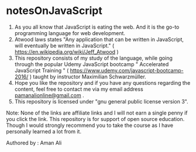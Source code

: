 # notesOnJavaScript

1) As you all know that JavaScript is eating the web. And it is the go-to programming language for web development. 
2) Atwood laws states "Any application that can be written in JavaScript, will eventually be written in JavaScript."
   ( https://en.wikipedia.org/wiki/Jeff_Atwood )
3) This repository consists of my study of the language, while going through the popular Udemy JavaScript bootcamp 
   " Accelerated JavaScript Training " ( https://www.udemy.com/javascript-bootcamp-2016/ ) taught by instructor 
    Maximilian Schwarzmüller.
4) Hope you like the repository and if you have any questions regarding the content, feel free to contact me via my email address
   pamanalionline@gmail.com .
5) This repository is licensed under "gnu general public license version 3".


Note: None of the links are affiliate links and I will not earn a single penny if you click the link. This repository is for support of 
      open source education. Though I would strongly recommend you to take the course as I have personally learned a lot from it. 
      
Authored by : Aman Ali

